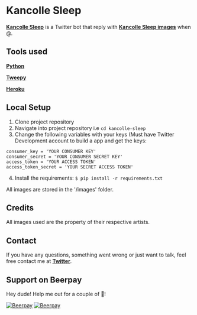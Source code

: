 <br><img src="https://i.kym-cdn.com/photos/images/newsfeed/001/016/253/9dd.png" alt="">
# Kancolle Sleep
[**Kancolle Sleep**](https://twitter.com/KancolleSleep) is a Twitter bot that reply with [**Kancolle Sleep images**](https://knowyourmeme.com/memes/kancolle-sleep-kagaposting) when @. 

## Tools used
[**Python**](https://www.python.org/)

[**Tweepy**](https://www.tweepy.org/)

[**Heroku**](https://heroku.com/)

## Local Setup

1. Clone project repository
2. Navigate into project repository i.e `cd kancolle-sleep`
3. Change the following variables with your keys (Must have Twitter Development account to build a app and get the keys:
  ```
  consumer_key = 'YOUR CONSUMER KEY'
  consumer_secret = 'YOUR CONSUMER SECRET KEY'
  access_token = 'YOUR ACCESS TOKEN'
  access_token_secret = 'YOUR SECRET ACCESS TOKEN'
  ```
 4. Install the requirements: 
    `$ pip install -r requirements.txt`
    
 All images are stored in the '/images' folder.
 
## Credits
All images used are the property of their respective artists. 

## Contact

If you have any questions, something went wrong or just want to talk, feel free contact me at [**Twitter**](https://twitter.com/gabrigodes).

## Support on Beerpay
Hey dude! Help me out for a couple of :beers:!

[![Beerpay](https://beerpay.io/gabrigode/kancolle-sleep/badge.svg?style=beer-square)](https://beerpay.io/gabrigode/kancolle-sleep)  [![Beerpay](https://beerpay.io/gabrigode/kancolle-sleep/make-wish.svg?style=flat-square)](https://beerpay.io/gabrigode/kancolle-sleep?focus=wish)